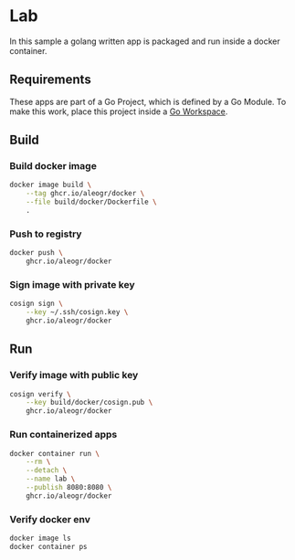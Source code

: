 # Lab

In this sample a golang written app is packaged and run inside a docker container.

## Requirements

These apps are part of a Go Project, which is defined by a Go Module.
To make this work, place this project inside a [Go Workspace](https://go.dev/doc/tutorial/workspaces).

## Build

### Build docker image

```bash
docker image build \
	--tag ghcr.io/aleogr/docker \
	--file build/docker/Dockerfile \
	.
```

### Push to registry

```bash
docker push \
	ghcr.io/aleogr/docker
```

### Sign image with private key

```bash
cosign sign \
	--key ~/.ssh/cosign.key \
	ghcr.io/aleogr/docker
```

## Run

### Verify image with public key

```bash
cosign verify \
	--key build/docker/cosign.pub \
	ghcr.io/aleogr/docker
```

### Run containerized apps

```bash
docker container run \
	--rm \
	--detach \
	--name lab \
	--publish 8080:8080 \
	ghcr.io/aleogr/docker
```

### Verify docker env

```bash
docker image ls
docker container ps
```